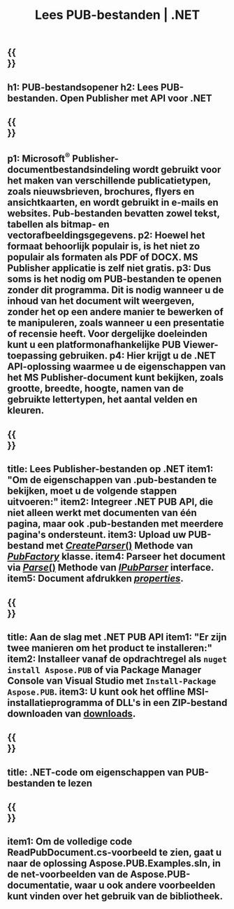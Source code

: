 ﻿---
translation: true
template: /_templates/reader-net.md
title: Lees PUB-bestanden | .NET
description: Open Publisher-bestanden programmatisch. On-premise .NET C# API-oplossing om PUB-eigenschappen te lezen. Gebruik het om te integreren in uw project.
url: /net/read-pub-file/
metakeywords: open pub-bestand .net, bekijk uitgeversbestanden c#, lees uitgeversbestanden, uitgeversviewer voor c#, pub-formaatlezer, pub-bestandsopener
family: pub
platformtag: net
---

{{<section banner>}}
---
h1: PUB-bestandsopener
h2: Lees PUB-bestanden. Open Publisher met API voor .NET
---

{{<section overview>}}
---
p1: Microsoft<sup>®</sup> Publisher-documentbestandsindeling wordt gebruikt voor het maken van verschillende publicatietypen, zoals nieuwsbrieven, brochures, flyers en ansichtkaarten, en wordt gebruikt in e-mails en websites. Pub-bestanden bevatten zowel tekst, tabellen als bitmap- en vectorafbeeldingsgegevens.
p2: Hoewel het formaat behoorlijk populair is, is het niet zo populair als formaten als PDF of DOCX. MS Publisher applicatie is zelf niet gratis.
p3: Dus soms is het nodig om PUB-bestanden te openen zonder dit programma. Dit is nodig wanneer u de inhoud van het document wilt weergeven, zonder het op een andere manier te bewerken of te manipuleren, zoals wanneer u een presentatie of recensie heeft. Voor dergelijke doeleinden kunt u een platformonafhankelijke PUB Viewer-toepassing gebruiken.
p4: Hier krijgt u de .NET API-oplossing waarmee u de eigenschappen van het MS Publisher-document kunt bekijken, zoals grootte, breedte, hoogte, namen van de gebruikte lettertypen, het aantal velden en kleuren.
---

{{<section feature1>}}
---
title: Lees Publisher-bestanden op .NET
item1: "Om de eigenschappen van .pub-bestanden te bekijken, moet u de volgende stappen uitvoeren:"
item2: Integreer .NET PUB API, die niet alleen werkt met documenten van één pagina, maar ook .pub-bestanden met meerdere pagina's ondersteunt.
item3: Upload uw PUB-bestand met [*CreateParser*()](https://reference.aspose.com/pub/net/aspose.pub/pubfactory//methods/createparser/index) Methode van [*PubFactory*](https://reference.aspose.com/pub/net/aspose.pub/pubfactory/) klasse.
item4: Parseer het document via [*Parse*()](https://reference.aspose.com/pub/net/aspose.pub/ipubparser//methods/parse) Methode van [*IPubParser*](https://reference.aspose.com/pub/net/aspose.pub/ipubparser/) interface.
item5: Document afdrukken [*properties*](https://reference.aspose.com/pub/net/aspose.pub/document/#properties).
---

{{<section feature2>}}
---
title: Aan de slag met .NET PUB API
item1: "Er zijn twee manieren om het product te installeren:"
item2: Installeer vanaf de opdrachtregel als ```nuget install Aspose.PUB``` of via Package Manager Console van Visual Studio met ```Install-Package Aspose.PUB```.
item3: U kunt ook het offline MSI-installatieprogramma of DLL's in een ZIP-bestand downloaden van [downloads](https://releases.aspose.com/pub/net/).
---

{{<section codeexample>}}
---
title: .NET-code om eigenschappen van PUB-bestanden te lezen
---

{{<section summary>}}
---
item1: Om de volledige code ReadPubDocument.cs-voorbeeld te zien, gaat u naar de oplossing Aspose.PUB.Examples.sln, in de net-voorbeelden van de Aspose.PUB-documentatie, waar u ook andere voorbeelden kunt vinden over het gebruik van de bibliotheek.
---